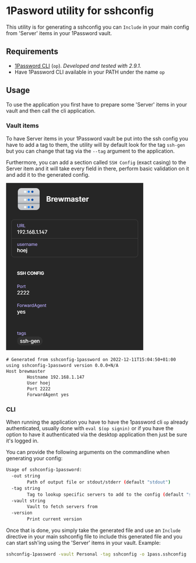 # 1Pasword utility for sshconfig

This utility is for generating a sshconfig you can `Include` in your main config from 'Server' items in your 1Password vault.

## Requirements

- [1Password CLI](https://1password.com/downloads/command-line/) (`op`). _Developed and tested with 2.9.1_.
- Have 1Password CLI available in your PATH under the name `op`

## Usage

To use the application you first have to prepare some 'Server' items in your vault and then call the cli application.

### Vault items

To have Server items in your 1Password vault be put into the ssh config you have to add a tag to them, 
the utility will by default look for the tag `ssh-gen` but you can change that tag via the `--tag` argument to the application.

Furthermore, you can add a section called `SSH Config` (exact casing) to the Server item and it will take every field in there, perform basic validation on it
and add it to the generated config.

![1Pass example image](1pass-example.png)
```
# Generated from sshconfig-1password on 2022-12-11T15:04:50+01:00 using sshconfig-1password version 0.0.0+N/A
Host brewmaster
        Hostname 192.168.1.147
        User hoej
        Port 2222
        ForwardAgent yes
```

### CLI 

When running the application you have to have the 1password cli `op` already authenticated, usually done with `eval $(op signin)` or if you have the option to have it authenticated via
the desktop application then just be sure it's logged in.

You can provide the following arguments on the commandline when generating your config:
```bash
Usage of sshconfig-1password:
  -out string
        Path of output file or stdout/stderr (default "stdout")
  -tag string
        Tag to lookup specific servers to add to the config (default "ssh-gen")
  -vault string
        Vault to fetch servers from
  -version
        Print current version
```

Once that is done, you simply take the generated file and use an `Include` directive in your main sshconfig file to 
include this generated file and you can start ssh'ing using the 'Server' items in your vault. Example:
```sh
sshconfig-1password -vault Personal -tag sshconfig -o 1pass.sshconfig
```

